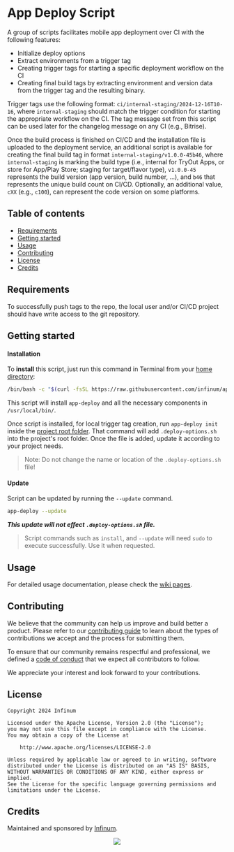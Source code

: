 # App Deploy Script

A group of scripts facilitates mobile app deployment over CI with the following features:
- Initialize deploy options
- Extract environments from a trigger tag
- Creating trigger tags for starting a specific deployment workflow on the CI
- Creating final build tags by extracting environment and version data from the trigger tag and the resulting binary. 

Trigger tags use the following format: `ci/internal-staging/2024-12-16T10-16`, where `internal-staging` should match the trigger condition for starting the appropriate workflow on the CI. The tag message set from this script can be used later for the changelog message on any CI (e.g., Bitrise). 

Once the build process is finished on CI/CD and the installation file is uploaded to the deployment service, an additional script is available for creating the final build tag in format `internal-staging/v1.0.0-45b46`, where `internal-staging` is marking the build type (i.e., internal for TryOut Apps, or store for App/Play Store; staging for target/flavor type), `v1.0.0-45` represents the build version (app version, build number, ...), and `b46` that represents the unique build count on CI/CD. Optionally, an additional value, `cXX` (e.g., `c100`), can represent the code version on some platforms.

## Table of contents

* [Requirements](#requirements)
* [Getting started](#getting-started)
* [Usage](#usage)
* [Contributing](#contributing)
* [License](#license)
* [Credits](#credits)

## Requirements

To successfully push tags to the repo, the local user and/or CI/CD project should have write access to the git repository.

## Getting started

#### Installation

To **install** this script, just run this command in Terminal from your <u>home directory</u>:

```bash
/bin/bash -c "$(curl -fsSL https://raw.githubusercontent.com/infinum/app-deploy-script/master/install.sh)"
```

This script will install `app-deploy` and all the necessary components in `/usr/local/bin/`. 

Once script is installed, for local trigger tag creation, run `app-deploy init` inside the <u>project root folder</u>. That command will add `.deploy-options.sh` into the project's root folder. Once the file is added, update it according to your project needs.

> Note: Do not change the name or location of the `.deploy-options.sh` file!

#### Update

Script can be updated by running the `--update` command.
```bash
app-deploy --update
```
***This update will not effect `.deploy-options.sh` file.***

> Script commands such as `install`, and `--update` will need `sudo` to execute successfully. Use it when requested.

## Usage

For detailed usage documentation, please check the [wiki pages](https://github.com/infinum/app-deploy-script/wiki).

## Contributing

We believe that the community can help us improve and build better a product.
Please refer to our [contributing guide](CONTRIBUTING.md) to learn about the types of contributions we accept and the process for submitting them.

To ensure that our community remains respectful and professional, we defined a [code of conduct](CODE_OF_CONDUCT.md) <!-- and [coding standards](<link>) --> that we expect all contributors to follow.

We appreciate your interest and look forward to your contributions.

## License

```text
Copyright 2024 Infinum

Licensed under the Apache License, Version 2.0 (the "License");
you may not use this file except in compliance with the License.
You may obtain a copy of the License at

    http://www.apache.org/licenses/LICENSE-2.0

Unless required by applicable law or agreed to in writing, software
distributed under the License is distributed on an "AS IS" BASIS,
WITHOUT WARRANTIES OR CONDITIONS OF ANY KIND, either express or implied.
See the License for the specific language governing permissions and
limitations under the License.
```

## Credits

Maintained and sponsored by [Infinum](https://infinum.com).

<div align="center">
    <a href='https://infinum.com'>
    <picture>
        <source srcset="https://assets.infinum.com/brand/logo/static/white.svg" media="(prefers-color-scheme: dark)">
        <img src="https://assets.infinum.com/brand/logo/static/default.svg">
    </picture>
    </a>
</div>
